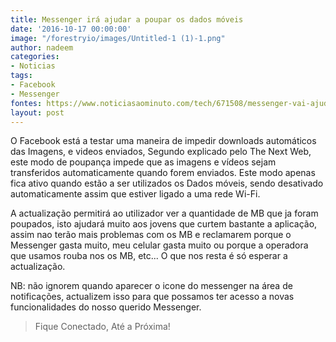 ```yaml
---
title: Messenger irá ajudar a poupar os dados móveis
date: '2016-10-17 00:00:00'
image: "/forestryio/images/Untitled-1 (1)-1.png"
author: nadeem
categories:
- Noticias
tags:
- Facebook
- Messenger
fontes: https://www.noticiasaominuto.com/tech/671508/messenger-vai-ajuda-lo-a-poupar-dados-moveis
layout: post
---
```

O Facebook está a testar uma maneira de impedir downloads automáticos das Imagens, e videos enviados, Segundo explicado pelo The Next Web, este modo de poupança impede que as imagens e vídeos sejam transferidos automaticamente quando forem enviados. 
Este modo apenas fica ativo quando estão a ser utilizados os Dados móveis, sendo desativado automaticamente assim que estiver ligado a uma rede Wi-Fi.

A actualização permitirá ao utilizador ver a quantidade de MB que ja foram poupados, isto ajudará muito aos jovens que curtem bastante a aplicação, assim nao terão mais problemas com os MB e reclamarem porque o Messenger gasta muito, meu celular gasta muito ou porque a operadora que usamos rouba nos os MB, etc... 
O que nos resta é só esperar a actualização. 

NB: não ignorem quando aparecer o icone do messenger na área de notificações, actualizem isso para que possamos ter acesso a novas funcionalidades do nosso querido Messenger.

> Fique Conectado, Até a Próxima!